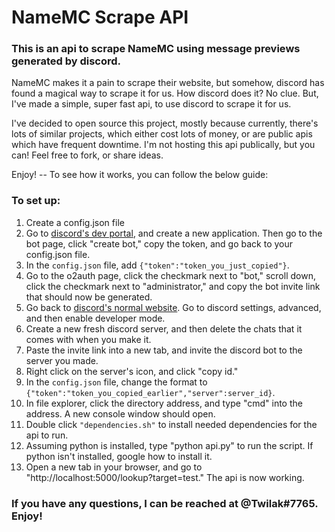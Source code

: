 # NameMC Scrape API

### This is an api to scrape NameMC using message previews generated by discord.

NameMC makes it a pain to scrape their website, but somehow, discord has found a magical way to scrape it for us.
How discord does it? No clue. But, I've made a simple, super fast api, to use discord to scrape it for us.

I've decided to open source this project, mostly because currently, there's lots of similar projects,
which either cost lots of money, or are public apis which have frequent downtime. I'm not hosting this api publically,
but you can! Feel free to fork, or share ideas.

Enjoy! -- To see how it works, you can follow the below guide:


### To set up:
1. Create a config.json file
1. Go to [discord's dev portal](https://discord.com/developers/applications), and create a new application. Then go to the bot page, click "create bot," copy the token, and go back to your config.json file.
1. In the `config.json` file, add `{"token":"token_you_just_copied"}`.
1. Go to the o2auth page, click the checkmark next to "bot," scroll down, click the checkmark next to "administrator," and copy the bot invite link that should now be generated.
1. Go back to [discord's normal website](https://discord.com/app). Go to discord settings, advanced, and then enable developer mode.
1. Create a new fresh discord server, and then delete the chats that it comes with when you make it.
1. Paste the invite link into a new tab, and invite the discord bot to the server you made.
1. Right click on the server's icon, and click "copy id."
1. In the `config.json` file, change the format to `{"token":"token_you_copied_earlier","server":server_id}`.
1. In file explorer, click the directory address, and type "cmd" into the address. A new console window should open.
1. Double click `"dependencies.sh"` to install needed dependencies for the api to run.
3. Assuming python is installed, type "python api.py" to run the script. If python isn't installed, google how to install it.
4. Open a new tab in your browser, and go to "http://localhost:5000/lookup?target=test." The api is now working.

### If you have any questions, I can be reached at @Twilak#7765. Enjoy!
